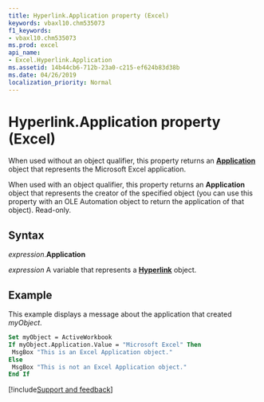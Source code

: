 ```yaml
---
title: Hyperlink.Application property (Excel)
keywords: vbaxl10.chm535073
f1_keywords:
- vbaxl10.chm535073
ms.prod: excel
api_name:
- Excel.Hyperlink.Application
ms.assetid: 14b44cb6-712b-23a0-c215-ef624b83d38b
ms.date: 04/26/2019
localization_priority: Normal
---
```



# Hyperlink.Application property (Excel)

When used without an object qualifier, this property returns an **[Application](Excel.Application(object).md)** object that represents the Microsoft Excel application. 

When used with an object qualifier, this property returns an **Application** object that represents the creator of the specified object (you can use this property with an OLE Automation object to return the application of that object). Read-only.


## Syntax

_expression_.**Application**

_expression_ A variable that represents a **[Hyperlink](Excel.Hyperlink.md)** object.


## Example

This example displays a message about the application that created _myObject_.

```vb
Set myObject = ActiveWorkbook 
If myObject.Application.Value = "Microsoft Excel" Then 
 MsgBox "This is an Excel Application object." 
Else 
 MsgBox "This is not an Excel Application object." 
End If
```




[!include[Support and feedback](~/includes/feedback-boilerplate.md)]